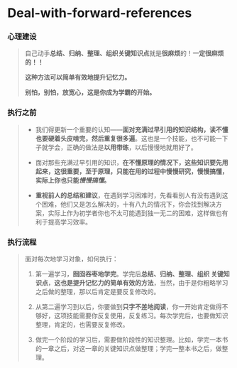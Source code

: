 # Deal-with-forward-references

### 心理建设

> 自己动手**总结、归纳、整理、组织关键知识点**就是**很麻烦**的！**一定很麻烦的！！** 
>
> **这种方法可以简单有效地提升记忆力。**
>
> **别怕，别怕，放宽心，这是你成为学霸的开始。**



### 执行之前

> * 我们得更新一个重要的认知——**面对充满过早引用的知识结构，读不懂也要硬着头皮啃完，然后重复很多遍**。这也是一个技能，也不可能一下子就学会，正确的做法是**以用带练**，以后慢慢地就用好了。
>
> * 面对那些充满过早引用的知识，**在不懂原理的情况下，这些知识要先用起来，这很重要，至于原理，只能在用的过程中慢慢研究，慢慢搞懂，实际上你也只能*慢慢搞懂*。**
> * **重视前人的总结和建议**，在遇到学习困难时，先看看别人有没有遇到这个困难，他们又是怎么解决的，十有八九的情况下，你会找到解决方案，实际上作为初学者你也不太可能遇到独一无二的困难，这样做也有利于提高学习效率。



### 执行流程

> 面对每次地学习对象，如何执行：
>
> 1. 第一遍学习，**囫囵吞枣地学完**。学完后**总结、归纳、整理、组织 关键知识点**，**这也是提升记忆力的简单有效的方法**，当然，由于是你粗略学习之后做的整理，那以后肯定是要反复修改的。
>
> 2. 从第二遍学习到以后，你要做到**只字不差地阅读**，你一开始肯定做得不够好，这项技能需要你反复使用，反复练习。每次学完后，也要做知识整理，肯定的，也需要反复修改。
>
> 3. 做完一个阶段的学习后，需要做阶段性的知识整理。比如，学完一本书的一章之后，对这一章的关键知识点做整理；学完一整本书之后，做整理。
>
>    

